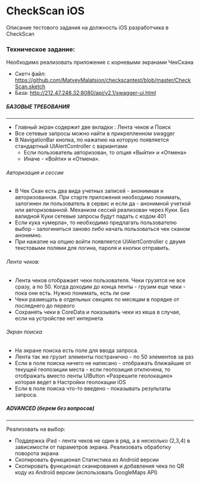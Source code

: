 # CheckScan iOS
Описание тестового задания на должность iOS разработчика в CheckScan

### Техническое задание:

Необходимо реализовать приложение с корневыми экранами ЧекСкана
* Скетч файл: https://github.com/MatveyMalatsion/checkscantest/blob/master/CheckScan.sketch
* База: http://212.47.248.32:8080/api/v2.1/swagger-ui.html


##### БАЗОВЫЕ ТРЕБОВАНИЯ
_______________________________________
- Главный экран содержит две вкладки : Лента чеков и Поиск
- Все сетевые запросы можно найти в прикрепленном swagger
- В NavigationBar кнопка, по нажатию на которую появляется стандартный UIAlertController с вариантами
    -  Если пользователь авторизован, то опция «Выйти» и «Отмена»
    -  Иначе - «Войти» и «Отмена».
###### Авторизация и сессии
- В Чек Скан есть два вида учетных записей - анонимная и авторизованная. При старте приложения необходимо понимать, залогинен ли пользователь в сервис и если да - анонимной учеткой или авторизованной. Механизм сессий реализован через Куки. Без валидной Куки сетевые запросы будут падать с кодом 401
- Если кука «умерла», то необходимо предлагать пользователю выбор - залогиниться заново либо начать пользоваться чек сканом анонимно. 
- При нажатие на опцию войти появляется UIAlertController с двумя текстовыми полями для логина, пароля и кнопки отправить.

###### Лента чеков:
- Лента чеков отображает чеки пользователя. Чеки грузятся не все сразу, а по 50. Когда доходим до конца ленты - грузим еще чеки - пока они есть. Нужно понимать, есть ли они
- Чеки размещать в отдельных секциях по месяцам в порядке от последнего до первого
- Сохранять чеки в CoreData и показывать чеки из кеша в случае, если на устройстве нет интернета
###### Экран поиска
- На экране поиска есть поле для ввода запроса. 
- Лента так же грузит элементы постранично - по 50 элементов за раз
- Если в поле поиска ничего не написано - отображать ближайшие от текущей геопозиции места - если геопозиция отключена, то отображать вместо ленты UIButton «Разрешите геолокацию» которая ведет в Настройки геолокации iOS
- Если в поле поиска что-то введено - показывать результаты запроса.

##### ADVANCED (берем без вопросов)
_________________________________________
Реализовать на выбор:

- Поддержка iPad - лента чеков не один в ряд, а в несколько (2,3,4) в зависимости от параметров экрана. Реализовать обработку поворота экрана
- Скопировать функционал Статистика из Android версии
- Cкопировать функционал сканирования и добавления чека по QR коду из Android версии (использовать GoogleMaps API)
